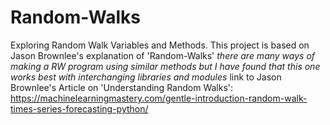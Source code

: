 # Random-Walks
Exploring Random Walk Variables and Methods.
This project is based on Jason Brownlee's explanation of 'Random-Walks' 
*there are many ways of making a RW program using similar methods but I have found that this one works best with interchanging libraries and modules*
link to Jason Brownlee's Article on 'Understanding Random Walks': https://machinelearningmastery.com/gentle-introduction-random-walk-times-series-forecasting-python/
